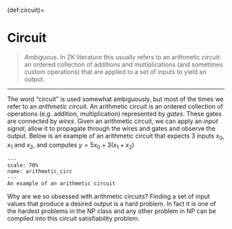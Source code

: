 (def:circuit)=
# Circuit

> *Ambiguous.* In ZK literature this usually refers to an arithmetic circuit: an ordered collection of additions and multiplications (and sometimes custom operations) that are applied to a set of inputs to yield an output.
---

The word “circuit” is used somewhat ambiguously, but most of the times we refer to an *arithmetic circuit*. An arithmetic circuit is an ordered collection of operations (e.g. addition, multiplication) represented by *gates*. These gates are connected by *wires*. Given an arithmetic circuit, we can apply an *input signal*, allow it to propagate through the wires and gates and observe the output. Below is an example of an arithmetic circuit that expects 3 inputs $x_0$, $x_1$ and $x_2$, and computes $y = 5x_0 + 3(x_1 + x_2)$ 

```{figure} ../images/arithmetic_circuit.png
---
scale: 70%
name: arithmetic_circ
---
An example of an arithmetic circuit
```


Why are we so obsessed with arithmetic circuits? Finding a set of input values that produce a desired output is a hard problem. In fact it is one of the hardest problems in the NP class and any other problem in NP can be compiled into this circuit satisfiability problem.
